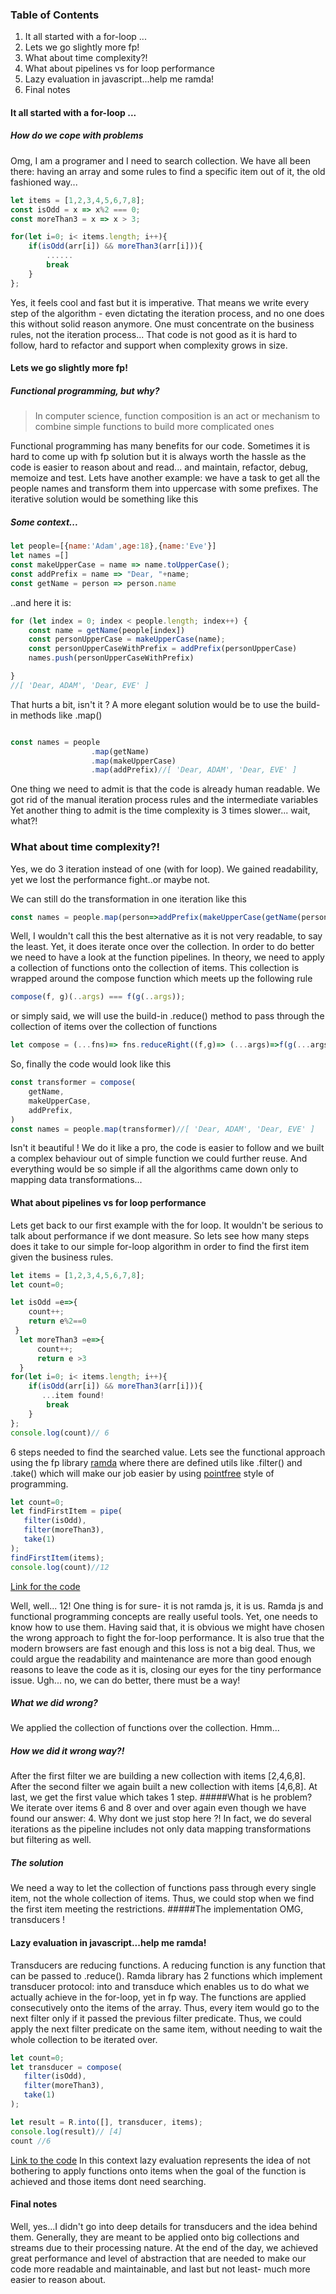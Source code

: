 ### Table of Contents
1. It all started with a for-loop ...
2. Lets we go slightly more fp!
3. What about time complexity?!
4. What about pipelines vs for loop performance
5. Lazy evaluation in javascript...help me ramda!
6. Final notes

#### It all started with a for-loop ...
##### How do we cope with problems
Omg, I am a programer and I need to search collection. We have all been there: having an array and some rules to find a specific item out of it, the old fashioned way...

```javascript
let items = [1,2,3,4,5,6,7,8];
const isOdd = x => x%2 === 0;
const moreThan3 = x => x > 3;

for(let i=0; i< items.length; i++){
    if(isOdd(arr[i]) && moreThan3(arr[i])){
        ......
        break
    }
};
```
Yes, it feels cool and fast but it is imperative. That means we write every step of the algorithm - even dictating the iteration process, and no one does this without solid reason anymore. One must concentrate on the business rules, not the iteration process...
That code is not good as it is hard to follow, hard to refactor and support when complexity grows in size.

#### Lets we go slightly more fp!
##### Functional programming, but why?

> In computer science, function composition is an act or mechanism to combine simple functions to build more complicated ones

Functional programming has many benefits for our code. Sometimes it is hard to come up with fp solution but it is always worth the hassle as the code is easier to reason about and read... and maintain, refactor, debug, memoize and test.
Lets have another example: we have a task to get all the people names and transform them into uppercase with some prefixes.
The iterative solution would be something like this
##### Some context...
```javascript
let people=[{name:'Adam',age:18},{name:'Eve'}]
let names =[]
const makeUpperCase = name => name.toUpperCase();
const addPrefix = name => "Dear, "+name;
const getName = person => person.name

```
..and here it is:
```javascript
for (let index = 0; index < people.length; index++) {
    const name = getName(people[index])
    const personUpperCase = makeUpperCase(name);
    const personUpperCaseWithPrefix = addPrefix(personUpperCase)
    names.push(personUpperCaseWithPrefix)

}
//[ 'Dear, ADAM', 'Dear, EVE' ]
```
That hurts a bit, isn't it ? A more elegant solution would be to use the build-in methods like .map()
```javascript

const names = people
                  .map(getName)
                  .map(makeUpperCase)
                  .map(addPrefix)//[ 'Dear, ADAM', 'Dear, EVE' ]
```
One thing we need to admit is that the code is already human readable. We got rid of the manual iteration process rules and the intermediate variables Yet another thing to admit is the time complexity is 3 times slower... wait, what?!

### What about time complexity?!

Yes, we do 3 iteration instead of one (with for loop). We gained readability, yet we lost the performance fight..or maybe not.

We can still do the transformation in one iteration like this
```javascript
const names = people.map(person=>addPrefix(makeUpperCase(getName(person)))) //[ 'Dear, ADAM', 'Dear, EVE' ]           
```
Well, I wouldn't call this the best alternative as it is not very readable, to say the least. Yet, it does iterate once over the collection. In order to do better we need to have a look at the function pipelines. In theory, we need to apply a collection of functions onto the collection of items. This collection is wrapped around the compose function which meets up the following rule
```javascript
compose(f, g)(..args) === f(g(..args));
```
or simply said, we will use the build-in .reduce() method to pass through the collection of items over the collection of functions
```javascript
let compose = (...fns)=> fns.reduceRight((f,g)=> (...args)=>f(g(...args)))
```
So, finally the code would look like this
```javascript
const transformer = compose(
    getName,
    makeUpperCase,
    addPrefix, 
)
const names = people.map(transformer)//[ 'Dear, ADAM', 'Dear, EVE' ]
```
Isn't it beautiful ! We do it like a pro, the code is easier to follow and we built a complex behaviour out of simple function we could further reuse. And everything would be so simple if all the algorithms came down only to mapping data transformations...

#### What about pipelines vs for loop performance
Lets get back to our first example with the for loop. It wouldn't be serious to talk about performance if we dont measure. So lets see how many steps does it take to our simple for-loop algorithm in order to find the first item given the business  rules.

```javascript
let items = [1,2,3,4,5,6,7,8];
let count=0;

let isOdd =e=>{
    count++;
    return e%2==0
 }
  let moreThan3 =e=>{
      count++;
      return e >3
  }
for(let i=0; i< items.length; i++){
    if(isOdd(arr[i]) && moreThan3(arr[i])){
       ...item found!
        break
    }
};
console.log(count)// 6
```
6 steps needed to find the searched value. Lets see the functional approach using the fp library [ramda](https://ramdajs.com/)
 where there are defined utils like .filter() and .take() which will make our job easier by using [pointfree](https://randycoulman.com/blog/2016/06/21/thinking-in-ramda-pointfree-style/) style of programming.
```javascript
let count=0;
let findFirstItem = pipe(
   filter(isOdd),
   filter(moreThan3),
   take(1)
);
findFirstItem(items);
console.log(count)//12
```
[Link for the code](https://ramdajs.com/repl/?v=0.27.0#?let%20count%3D0%3B%0A%0Alet%20isOdd%20%3De%3D%3E%7B%0A%20%20count%2B%2B%3B%0A%20%20return%20e%252%3D%3D0%0A%7D%3B%0A%0Alet%20moreThan3%20%3De%3D%3E%7B%0A%20%20%20%20count%2B%2B%3B%0A%20%20%20%20return%20e%20%3E3%0A%7D%3B%0A%0Alet%20findFirstItem%20%3D%20pipe%28%0Afilter%28isOdd%29%2C%0Afilter%28moreThan3%29%2C%0Atake%281%29%0A%29%3B%0A%0Aconsole.clear%28%29%3B%0A%0A%0Alet%20arr%20%3D%5B1%2C2%2C3%2C4%2C5%2C6%2C7%2C8%5D%3B%0A%0Alet%20result%20%3DfindFirstItem%28arr%29%3B%0Aconsole.log%28result%29%0Acount%0A%0A%0A%0A%0A)

Well, well... 12! One thing is for sure- it is not ramda js, it is us. Ramda js and functional programming concepts are really useful tools. Yet, one needs to know how to use them. Having said that, it is obvious we might have chosen the wrong approach to fight the for-loop performance.
It is also true that the modern browsers are fast enough and this loss is not a big deal. Thus, we could argue the readability and maintenance are more than good enough reasons to leave the code as it is, closing our eyes for the tiny performance issue. Ugh... no, we can do better, there must be a way!

##### What we did wrong?

We applied the collection of functions over the collection. Hmm...
##### How we did it wrong way?!
After the first filter we are building a new collection with items [2,4,6,8]. After the second filter we again built a new collection with items [4,6,8]. At last, we get the first value which takes 1 step.
#####What is he problem?
We iterate over items 6 and 8 over and over again even though we have found our answer: 4. Why dont we just stop here ?! In fact, we do several iterations as the pipeline includes not only data mapping transformations but filtering as well.
##### The solution
We need a way to let the collection of functions pass through every single item, not the whole collection of items. Thus, we could stop when we find the first item meeting the restrictions.
#####The implementation
OMG, transducers !

#### Lazy evaluation in javascript...help me ramda!
Transducers are reducing functions. A reducing function is any function that can be passed to .reduce(). Ramda library has 2 functions which implement transducer protocol: into and transduce which enables us to do what we actually achieve in the for-loop, yet in fp way.
The functions are applied consecutively onto the items of the array. Thus, every item would go to the next filter only if it passed the previous filter predicate. Thus, we could apply the next filter predicate on the same item, without needing to wait the whole collection to be iterated over.

```javascript
let count=0;
let transducer = compose(
   filter(isOdd),
   filter(moreThan3),
   take(1)
);

let result = R.into([], transducer, items); 
console.log(result)// [4]
count //6
```

[Link to the code](https://ramdajs.com/repl/?v=0.27.0#?let%20count%3D0%3B%0A%0Alet%20isOdd%20%3De%3D%3E%7B%0A%20%20count%2B%2B%3B%0A%20%20return%20e%252%3D%3D0%0A%7D%3B%0A%0Alet%20moreThan3%20%3De%3D%3E%7B%0A%20%20%20%20count%2B%2B%3B%0A%20%20%20%20return%20e%20%3E3%0A%7D%3B%0A%0Alet%20transducer%20%3D%20compose%28%0Afilter%28isOdd%29%2C%0Afilter%28moreThan3%29%2C%0Atake%281%29%0A%29%3B%0A%0Aconsole.clear%28%29%3B%0A%0A%0Alet%20arr%20%3D%5B1%2C2%2C3%2C4%2C5%2C6%2C7%2C8%5D%3B%0A%0Alet%20result%20%3D%20R.into%28%5B%5D%2C%20transducer%2C%20arr%29%3B%20%0Aconsole.log%28result%29%2F%2F%20%5B4%5D%0Acount%20%2F%2F6%0A%0A%0A%0A%0A)
In this context lazy evaluation represents the idea of not bothering to apply functions onto items when the goal of the function is achieved and those items dont need searching.

#### Final notes

Well, yes...I didn't go into deep details for transducers and the idea behind them. Generally, they are meant to be applied onto big collections and streams due to their processing nature. 
At the end of the day, we achieved great performance and level of abstraction that are needed to make our code more readable and maintainable, and last but not least- much more easier to reason about.
